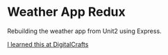 # Weather App Redux

Rebuilding the weather app from Unit2 using Express.

[I learned this at DigitalCrafts](https://www.digitalcrafts.com)
